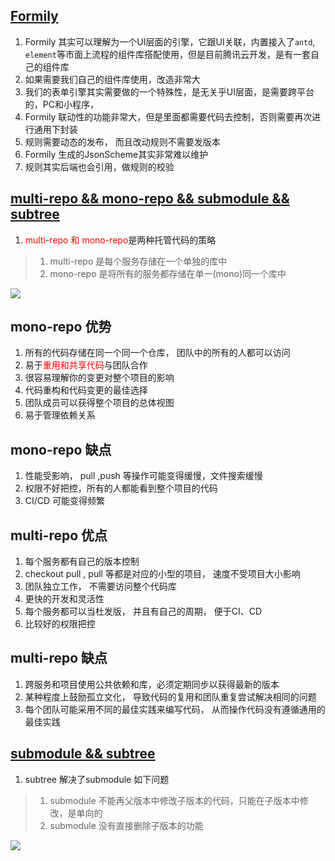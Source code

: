 ## [Formily](https://formilyjs.org/zh-CN)
1. Formily 其实可以理解为一个UI层面的引擎，它跟UI关联，内置接入了`antd`, `element`等市面上流程的组件库搭配使用，但是目前腾讯云开发，是有一套自己的组件库
2. 如果需要我们自己的组件库使用，改造非常大
3. 我们的表单引擎其实需要做的一个特殊性，是无关乎UI层面，是需要跨平台的，PC和小程序， 
4. Formily 联动性的功能非常大，但是里面都需要代码去控制，否则需要再次进行通用下封装
5. 规则需要动态的发布， 而且改动规则不需要发版本
6. Formily 生成的JsonScheme其实非常难以维护
7. 规则其实后端也会引用，做规则的校验

## [multi-repo && mono-repo && submodule && subtree](https://juejin.cn/post/7104976951005151239?share_token=42e8b15a-25ce-4034-b991-ab84170d5d76)

1. <font color=red>multi-repo 和 mono-repo</font>是两种托管代码的策略
> 1. multi-repo 是每个服务存储在一个单独的库中
> 2. mono-repo 是将所有的服务都存储在单一(mono)同一个库中

![](https://p3-juejin.byteimg.com/tos-cn-i-k3u1fbpfcp/556e184498cc48b8a1c62483c823dab9~tplv-k3u1fbpfcp-zoom-in-crop-mark:1630:0:0:0.awebp)

## mono-repo 优势
1. 所有的代码存储在同一个同一个仓库， 团队中的所有的人都可以访问
2. 易于<font color=red>重用和共享代码</font>与团队合作
3. 很容易理解你的变更对整个项目的影响
4. 代码重构和代码变更的最佳选择
5. 团队成员可以获得整个项目的总体视图
6. 易于管理依赖关系

## mono-repo 缺点
1. 性能受影响， pull ,push 等操作可能变得缓慢，文件搜索缓慢
2. 权限不好把控，所有的人都能看到整个项目的代码
3. CI/CD 可能变得频繁

## multi-repo 优点
1. 每个服务都有自己的版本控制
2. checkout pull , pull 等都是对应的小型的项目， 速度不受项目大小影响
3. 团队独立工作， 不需要访问整个代码库
4. 更快的开发和灵活性
5. 每个服务都可以当杜发版， 并且有自己的周期， 便于CI、CD
6. 比较好的权限把控
## multi-repo 缺点
1. 跨服务和项目使用公共依赖和库，必须定期同步以获得最新的版本
2. 某种程度上鼓励孤立文化， 导致代码的复用和团队重复尝试解决相同的问题
3. 每个团队可能采用不同的最佳实践来编写代码， 从而操作代码没有遵循通用的最佳实践

## [submodule && subtree](https://juejin.cn/post/7077775905888124941)
1. subtree 解决了submodule 如下问题
> 1. submodule 不能再父版本中修改子版本的代码，只能在子版本中修改，是单向的
> 2. submodule 没有直接删除子版本的功能

![](https://p3-juejin.byteimg.com/tos-cn-i-k3u1fbpfcp/aec27bd955014a1d8d8f0b80af2fb729~tplv-k3u1fbpfcp-zoom-in-crop-mark:1630:0:0:0.awebp)